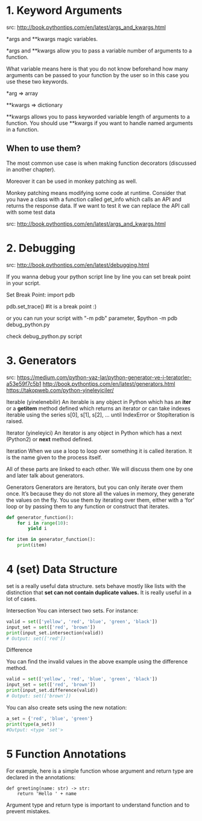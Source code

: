 
# 1. Keyword Arguments

src: http://book.pythontips.com/en/latest/args_and_kwargs.html

 *args and **kwargs magic variables.

*args and **kwargs allow you to pass a variable number of arguments to a function.

What variable means here is that you do not know beforehand how many arguments can be passed to your function by the user so in this case you use these two keywords.


*arg  => array


 **kwargs => dictionary

**kwargs allows you to pass keyworded variable length of arguments to a function. You should use **kwargs if you want to handle named arguments in a function. 

## When to use them?
The most common use case is when making function decorators (discussed in another chapter). 

Moreover it can be used in monkey patching as well. 

Monkey patching means modifying some code at runtime. 
Consider that you have a class with a function called get_info which calls an API and returns the response data. If we want to test it we can replace the API call with some test data

src: http://book.pythontips.com/en/latest/args_and_kwargs.html


# 2. Debugging
src: http://book.pythontips.com/en/latest/debugging.html

If you wanna debug your python script line by line you can set break point in your script.

Set Break Point:
import pdb

pdb.set_trace() #it is a break point :)

or you can run your script with "-m pdb" parameter, 
$python -m pdb debug_python.py

check debug_python.py script


# 3. Generators
src: 
https://medium.com/python-yaz-lar/python-generator-ve-i-teratorler-a53e59f7c5b1
http://book.pythontips.com/en/latest/generators.html
https://takopweb.com/python-yineleyiciler/

Iterable (yinelenebilir)
An iterable is any object in Python which has an __iter__ or a __getitem__ method defined which returns an iterator or can take indexes
iterable using the series s[0], s[1], s[2], ... until IndexError or StopIteration is raised.

Iterator (yineleyici)
An iterator is any object in Python which has a next (Python2) or __next__ method defined.

Iteration
When we use a loop to loop over something it is called iteration. It is the name given to the process itself. 

All of these parts are linked to each other. We will discuss them one by one and later talk about generators.

Generators
Generators are iterators, but you can only iterate over them once. It’s because they do not store all the values in memory, they generate the values on the fly. You use them by iterating over them, either with a ‘for’ loop or by passing them to any function or construct that iterates.

```python
def generator_function():
    for i in range(10):
        yield i

for item in generator_function():
    print(item)
```

# 4 (set) Data Structure

set is a really useful data structure. sets behave mostly like lists with the distinction that **set can not contain duplicate values.** It is really useful in a lot of cases. 

Intersection
You can intersect two sets. For instance:
```python
valid = set(['yellow', 'red', 'blue', 'green', 'black'])
input_set = set(['red', 'brown'])
print(input_set.intersection(valid))
# Output: set(['red'])
```

Difference

You can find the invalid values in the above example using the difference method.
```python
valid = set(['yellow', 'red', 'blue', 'green', 'black'])
input_set = set(['red', 'brown'])
print(input_set.difference(valid))
# Output: set(['brown'])
```

You can also create sets using the new notation:
```python
a_set = {'red', 'blue', 'green'}
print(type(a_set))
#Output: <type 'set'>
```

# 5 Function Annotations
For example, here is a simple function whose argument and return type are declared in the annotations:
```pyhton
def greeting(name: str) -> str:
    return 'Hello ' + name
```
Argument type and return type is important to understand function and to prevent mistakes. 
